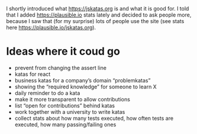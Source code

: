 I shortly introduced what https://jskatas.org is and what it is good for.
I told that I added https://plausible.io stats lately and decided to ask people more, because I saw that (for my surprise) lots of people use the site (see stats here https://plausible.io/jskatas.org).

# Ideas where it coud go
- prevent from changing the assert line
- katas for react
- business katas for a company’s domain “problemkatas”
- showing the “required knowledge” for someone to learn X
- daily reminder to do a kata
- make it more transparent to allow contributions
- list “open for contributions” behind katas
- work together with a university to write katas
- collect stats about how many tests executed, how often tests are executed, how many passing/failing ones
